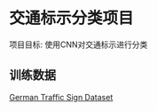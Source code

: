 # 交通标示分类项目


项目目标: 使用CNN对交通标示进行分类

## 训练数据

[German Traffic Sign Dataset](http://benchmark.ini.rub.de/?section=gtsrb&subsection=dataset)